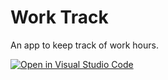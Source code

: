 # Work Track

An app to keep track of work hours.

[![Open in Visual Studio Code](https://open.vscode.dev/badges/open-in-vscode.svg)](https://open.vscode.dev/organization/repository)
